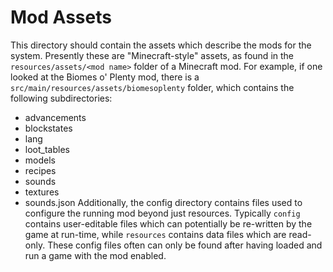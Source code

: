 # Mod Assets
This directory should contain the assets which describe the mods for the system. Presently these are "Minecraft-style" assets, as found in the `resources/assets/<mod name>` folder of a Minecraft mod.
For example, if one looked at the Biomes o' Plenty mod, there is a `src/main/resources/assets/biomesoplenty` folder, which contains the following subdirectories:
* advancements
* blockstates
* lang
* loot_tables
* models
* recipes
* sounds
* textures
* sounds.json
Additionally, the config directory contains files used to configure the running mod beyond just resources.  Typically `config` contains user-editable files which can potentially be re-written by the game at run-time, while `resources` contains data files which are read-only.  These config files often can only be found after having loaded and run a game with the mod enabled.
